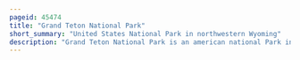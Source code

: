 ```yaml
---
pageid: 45474
title: "Grand Teton National Park"
short_summary: "United States National Park in northwestern Wyoming"
description: "Grand Teton National Park is an american national Park in northwestern Wyoming. At approximately 310000 Acres the Park includes the major Peaks of the 40-mile-long Teton Range as well as most of the northern Segments of the Valley known as Jackson Hole. Grand Teton national Park is located approximately 10 Miles south of yellowstone national Park which is connected to it by the national Park service-managed John D. Rockefeller Jr. Memorial Parkway. Together with surrounding national Forests these three protected Areas constitute the almost 18 million-acre greater Yellowstone Ecosystem one of the World's largest intact mid-latitude Temperate Ecosystems."
---
```

